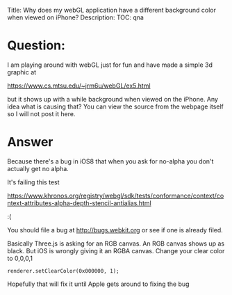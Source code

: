 Title: Why does my webGL application have a different background color when viewed on iPhone?
Description:
TOC: qna

# Question:

I am playing around with webGL just for fun and have made a simple 3d graphic at

https://www.cs.mtsu.edu/~jrm6u/webGL/ex5.html

but it shows up with a while background when viewed on the iPhone. Any idea what is causing that? You can view the source from the webpage itself so I will not post it here.

# Answer

Because there's a bug in iOS8 that when you ask for no-alpha you don't actually get no alpha.

It's failing this test

https://www.khronos.org/registry/webgl/sdk/tests/conformance/context/context-attributes-alpha-depth-stencil-antialias.html

:(

You should file a bug at http://bugs.webkit.org or see if one is already filed.

Basically Three.js is asking for an RGB canvas. An RGB canvas shows up as black. But iOS is wrongly giving it an RGBA canvas. Change your clear color to 0,0,0,1

    renderer.setClearColor(0x000000, 1);

Hopefully that will fix it until Apple gets around to fixing the bug
